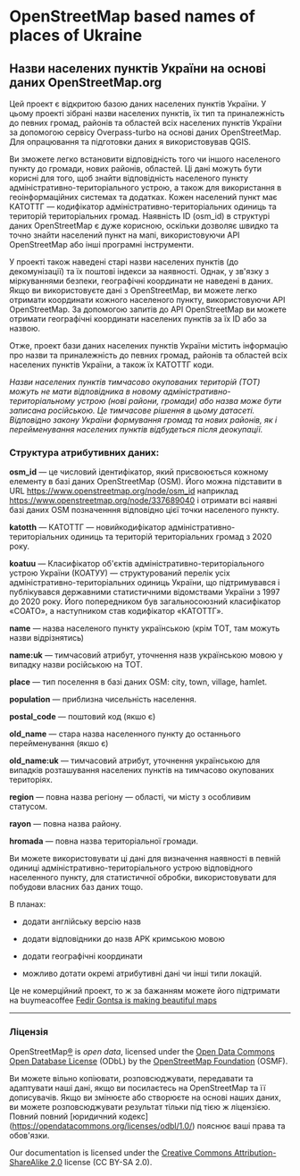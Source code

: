 # OpenStreetMap based names of places of Ukraine

## Назви населених пунктів України на основі даних OpenStreetMap.org

Цей проект є відкритою базою даних населених пунктів України. У цьому проекті зібрані назви населених пунктів, їх тип та приналежність до певних громад, районів та областей всіх населених пунктів України за допомогою сервісу Overpass-turbo на основі даних OpenStreetMap. Для опрацювання та підготовки даних я використовував QGIS.

Ви зможете легко встановити відповідність того чи іншого населеного пункту до громади, нових районів, областей. Ці дані можуть бути корисні для того, щоб знайти відповідність населеного пункту адміністративно-територіального устрою, а також для використання в геоінформаційних системах та додатках. Кожен населений пункт має КАТОТТГ — кодифікатор адміністративно-територіальних одиниць та територій територіальних громад. Наявність ID (osm_id) в структурі даних OpenStreetMap є дуже корисною, оскільки дозволяє швидко та точно знайти населений пункт на мапі, використовуючи API OpenStreetMap або інші програмні інструменти.

У проекті також наведені старі назви населених пунктів (до декомунізації) та їх поштові індекси за наявності. Однак, у зв'язку з міркуваннями безпеки, географічні координати не наведені в даних. Якщо ви використовуєте дані з OpenStreetMap, ви можете легко отримати координати кожного населеного пункту, використовуючи API OpenStreetMap. За допомогою запитів до API OpenStreetMap ви можете отримати географічні координати населених пунктів за їх ID або за назвою.

Отже, проект бази даних населених пунктів України містить інформацію про назви та приналежність до певних громад, районів та областей всіх населених пунктів України, а також їх КАТОТТГ коди.



*Назви населених пунктів тимчасово окупованих територій (ТОТ) можуть не мати 
відповідника в новому адміністративно-територіальному устрою (нові райони, громади) або назва може бути записана російською. Це тимчасове рішення в цьому датасеті. Відповідно закону України формування громад та нових районів, як і перейменування населених пунктів відбудеться після деокупації.*

### Структура атрибутивних даних:

**osm_id** — це числовий ідентифікатор, який присвоюється кожному елементу в базі даних OpenStreetMap (OSM). Його можна підставити в URL https://www.openstreetmap.org/node/osm_id наприклад https://www.openstreetmap.org/node/337689040 і отримати всі наявні базі даних OSM позначенння відповідно цієї точки населеного пункту.

**katotth** — КАТОТТГ — новийкодифікатор адміністративно-територіальних одиниць та територій територіальних громад з 2020 року.

**koatuu** — Класифікатор об'єктів адміністративно-територіального устрою України (КОАТУУ) — структурований перелік усіх адміністративно-територіальних одиниць України, що підтримувався і публікувався державними статистичними відомствами України з 1997 до 2020 року. Його попередником був загальносоюзний класифікатор «СОАТО», а наступником став кодифікатор «КАТОТТГ». 

**name** — назва населеного пункту українською (крім ТОТ, там можуть назви відрізнятись)

**name:uk** — тимчасовий атрибут, уточнення назв українською мовою у випадку назви російською на ТОТ.

**place** — тип поселення в базі даних OSM: city, town, village, hamlet.

**population** — приблизна чисельність населення.

**postal_code** — поштовий код (якшо є)

**old_name** — стара назва населенного пункту до останнього перейменування (якшо є)

**old_name:uk** — тимчасовий атрибут, уточнення українською для випадків розташування населених пунктів на тимчасово окупованих територіях.

**region** — повна назва регіону — області, чи місту з особливим статусом.

**rayon** — повна назва району.

**hromada** — повна назва територіальної громади.

Ви можете використовувати ці дані для визначення наявності в певній одиниці адміністративно-територіального устрою відповідного населенного пункту, для статистичної обробки, використовувати для побудови власних баз даних тощо.

В планах:

- додати англійську версію назв

- додати відповідники до назв АРК кримською мовою

- додати географічні координати

- можливо дотати окремі атрибутивні дані чи інші типи локацій.

Це не комерційний проект, то ж за бажанням можете його підтримати на buymeacoffee [Fedir Gontsa is making beautiful maps](https://www.buymeacoffee.com/gontsa)

____

### Ліцензія

OpenStreetMap[®](https://www.openstreetmap.org/copyright#trademarks) is *open data*, licensed under the [Open Data Commons Open Database License](https://opendatacommons.org/licenses/odbl/) (ODbL) by the [OpenStreetMap Foundation](https://osmfoundation.org/) (OSMF).

Ви можете вільно копіювати, розповсюджувати, передавати та адаптувати наші дані,
якщо ви посилаєтесь на OpenStreetMap та її дописувачів. Якщо ви змінюєте або створюєте на основі наших даних, ви можете розповсюджувати результат тільки під тією ж ліцензією. Повний повний [юридичний кодекс] (https://opendatacommons.org/licenses/odbl/1.0/) пояснює ваші права та обов'язки.

Our documentation is licensed under the [Creative Commons Attribution-ShareAlike 2.0](https://creativecommons.org/licenses/by-sa/2.0/) license (CC BY-SA 2.0).
